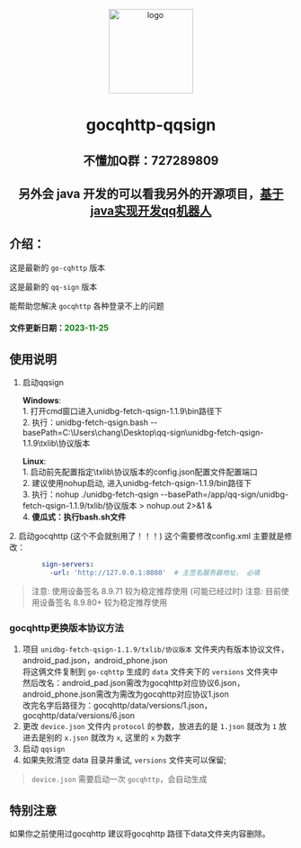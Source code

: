 <p align="center">
    <a href="https://gitee.com/changwenpeng/svipbot" target="_blank" rel="noopener noreferrer">
        <img src="https://q.qlogo.cn/headimg_dl?dst_uin=201088830&spec=5" alt="logo" width="150px"/>
    </a>
</p>
<h1 align="center">gocqhttp-qqsign</h1>
<h2 align="center">不懂加Q群：727289809</h2>
<h2 align="center">另外会 java 开发的可以看我另外的开源项目，<a href="https://gitee.com/changwenpeng/svipbot-demo">基于java实现开发qq机器人</a></h2>

## 介绍：
这是最新的 `go-cqhttp` 版本

这是最新的 `qq-sign` 版本

能帮助您解决 `gocqhttp` 各种登录不上的问题

#### 文件更新日期：<span style="color:green">2023-11-25</span>

## 使用说明

1.  启动qqsign 
    <p><b>Windows</b>: 
        <br>1. 打开cmd窗口进入unidbg-fetch-qsign-1.1.9\bin路径下
        <br>2. 执行：unidbg-fetch-qsign.bash --basePath=C:\Users\chang\Desktop\qq-sign\unidbg-fetch-qsign-1.1.9\txlib\协议版本 </p>
    <p><b>Linux</b>: 
        <br>1. 启动前先配置指定\txlib\协议版本的config.json配置文件配置端口
        <br>2. 建议使用nohup启动, 进入unidbg-fetch-qsign-1.1.9/bin路径下
        <br>3. 执行：nohup ./unidbg-fetch-qsign --basePath=/app/qq-sign/unidbg-fetch-qsign-1.1.9/txlib/协议版本 > nohup.out 2>&1 &
        <br>4. <b>傻瓜式：执行bash.sh文件</b>
    <p>
        
</p>
2.  启动gocqhttp (这个不会就别用了！！！)
    这个需要修改config.xml
    主要就是修改：

```yaml
        sign-servers:
          -url: 'http://127.0.0.1:8080'  # 主签名服务器地址， 必填
```

> 注意: 使用设备签名 8.9.71 较为稳定推荐使用 (可能已经过时)
> 注意: 目前使用设备签名 8.9.80+ 较为稳定推荐使用

### gocqhttp更换版本协议方法

1. 项目 `unidbg-fetch-qsign-1.1.9/txlib/协议版本` 文件夹内有版本协议文件，android_pad.json，android_phone.json 
&nbsp;&nbsp;&nbsp;&nbsp;<br>将这俩文件复制到 `go-cqhttp` 生成的 `data` 文件夹下的 `versions` 文件夹中 
&nbsp;&nbsp;&nbsp;&nbsp;<br>然后改名：android_pad.json需改为gocqhttp对应协议6.json，android_phone.json需改为需改为gocqhttp对应协议1.json
&nbsp;&nbsp;&nbsp;&nbsp;<br>改完名字后路径为：gocqhttp/data/versions/1.json，gocqhttp/data/versions/6.json
2. 更改 `device.json` 文件内 `protocol` 的参数，放进去的是 `1.json` 就改为 `1` 放进去是别的 `x.json` 就改为 `x`, 这里的 `x` 为数字
3. 启动 `qqsign` 
4. 如果失败清空 data 目录并重试, `versions` 文件夹可以保留;


>`device.json` 需要启动一次 `gocqhttp`，会自动生成

## 特别注意

如果你之前使用过gocqhttp 建议将gocqhttp 路径下data文件夹内容删除。